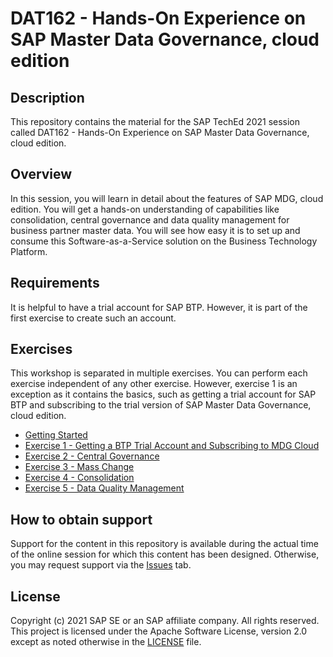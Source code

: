 # DAT162 - Hands-On Experience on SAP Master Data Governance, cloud edition

## Description

This repository contains the material for the SAP TechEd 2021 session called DAT162 - Hands-On Experience on SAP Master Data Governance, cloud edition.  

## Overview

In this session, you will learn in detail about the features of SAP MDG, cloud edition. You will get a hands-on understanding of capabilities like consolidation, central governance and data quality management for business partner master data. You will see how easy it is to set up and consume this Software-as-a-Service solution on the Business Technology Platform.​

## Requirements

It is helpful to have a trial account for SAP BTP. However, it is part of the first exercise to create such an account.

## Exercises

This workshop is separated in multiple exercises. You can perform each exercise independent of any other exercise. However, exercise 1 is an exception as it contains the basics, such as getting a trial account for SAP BTP and subscribing to the trial version of SAP Master Data Governance, cloud edition.

- [Getting Started](exercises/ex0/)
- [Exercise 1 - Getting a BTP Trial Account and Subscribing to MDG Cloud](exercises/ex1/)
- [Exercise 2 - Central Governance](exercises/ex2/)
- [Exercise 3 - Mass Change](exercises/ex3/)
- [Exercise 4 - Consolidation](exercises/ex4/)
- [Exercise 5 - Data Quality Management](exercises/ex5/)

## How to obtain support

Support for the content in this repository is available during the actual time of the online session for which this content has been designed. Otherwise, you may request support via the [Issues](../../issues) tab.

## License
Copyright (c) 2021 SAP SE or an SAP affiliate company. All rights reserved. This project is licensed under the Apache Software License, version 2.0 except as noted otherwise in the [LICENSE](LICENSES/Apache-2.0.txt) file.
